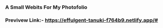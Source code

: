 ### A Small Webits For My Photofolio 
### Previvew Link:- https://effulgent-tanuki-f764b9.netlify.app/#
